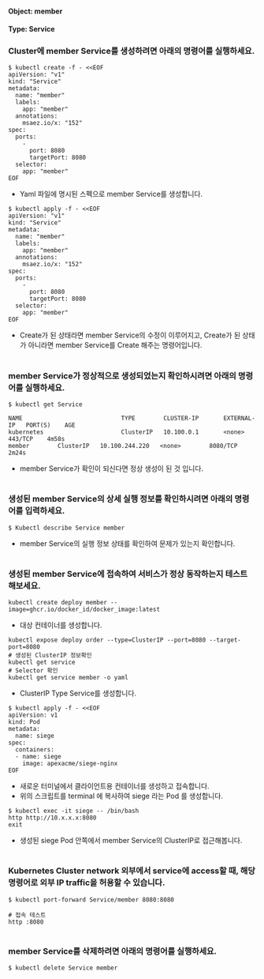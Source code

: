 
#### Object: member
#### Type: Service

### Cluster에 member Service를 생성하려면 아래의 명령어를 실행하세요.

```
$ kubectl create -f - <<EOF 
apiVersion: "v1"
kind: "Service"
metadata: 
  name: "member"
  labels: 
    app: "member"
  annotations: 
    msaez.io/x: "152"
spec: 
  ports: 
    - 
      port: 8080
      targetPort: 8080
  selector: 
    app: "member"
EOF
```
- Yaml 파일에 명시된 스펙으로 member Service를 생성합니다.  

```
$ kubectl apply -f - <<EOF 
apiVersion: "v1"
kind: "Service"
metadata: 
  name: "member"
  labels: 
    app: "member"
  annotations: 
    msaez.io/x: "152"
spec: 
  ports: 
    - 
      port: 8080
      targetPort: 8080
  selector: 
    app: "member"
EOF
```
- Create가 된 상태라면 member Service의 수정이 이루어지고, Create가 된 상태가 아니라면 member Service를 Create 해주는 명령어입니다.
#

### member Service가 정상적으로 생성되었는지 확인하시려면 아래의 명령어를 실행하세요.

```
$ kubectl get Service

NAME                            TYPE        CLUSTER-IP       EXTERNAL-IP   PORT(S)    AGE
kubernetes                      ClusterIP   10.100.0.1       <none>        443/TCP    4m58s
member        ClusterIP   10.100.244.220   <none>        8080/TCP   2m24s

```
- member Service가 확인이 되신다면 정상 생성이 된 것 입니다.
#

### 생성된 member Service의 상세 실행 정보를 확인하시려면 아래의 명령어를 입력하세요.

```
$ Kubectl describe Service member
```
- member Service의 실행 정보 상태를 확인하여 문제가 있는지 확인합니다.
#

### 생성된 member Service에 접속하여 서비스가 정상 동작하는지 테스트 해보세요.

```
kubectl create deploy member --image=ghcr.io/docker_id/docker_image:latest
```
- 대상 컨테이너를 생성합니다.  

```
kubectl expose deploy order --type=ClusterIP --port=8080 --target-port=8080
# 생성된 ClusterIP 정보확인
kubectl get service 
# Selector 확인
kubectl get service member -o yaml
```
- ClusterIP Type Service를 생성합니다.

```
$ kubectl apply -f - <<EOF
apiVersion: v1
kind: Pod
metadata:
  name: siege
spec:
  containers:
  - name: siege
    image: apexacme/siege-nginx
EOF
```
- 새로운 터미널에서 클라이언트용 컨테이너를 생성하고 접속합니다.
- 위의 스크립트를 terminal 에 복사하여 siege 라는 Pod 를 생성합니다.  

```
$ kubectl exec -it siege -- /bin/bash
http http://10.x.x.x:8080
exit
```
- 생성된 siege Pod 안쪽에서 member Service의 ClusterIP로 접근해봅니다.
#

### Kubernetes Cluster network 외부에서 service에 access할 때, 해당 명령어로 외부 IP traffic을 허용할 수 있습니다.

```
$ kubectl port-forward Service/member 8080:8080

# 접속 테스트
http :8080
```
#

### member Service를 삭제하려면 아래의 명령어를 실행하세요.

```
$ kubectl delete Service member
```
#

